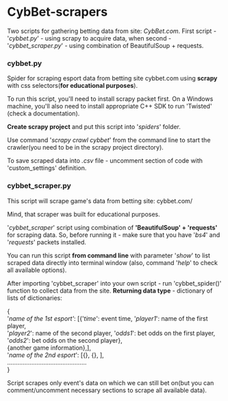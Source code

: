 # CybBet-scrapers
<p>Two scripts for gathering betting data from site: <i>CybBet.com</i>. First script - '<i>cybbet.py</i>' - using scrapy 
to acquire data, 
when second - '<i>cybbet_scraper.py</i>' - using combination of BeautifulSoup + requests.</p>
<h3>cybbet.py</h3>
<p>Spider for scraping esport data from betting site cybbet.com using <b>scrapy</b> with css selectors(<b>for educational purposes</b>).</p>
    <p>To run this script, you'll need to install scrapy packet first.
    On a Windows machine, you'll also need to install appropriate C++ SDK to run 'Twisted' (check a documentation).</p> 
    <p><b>Create scrapy project</b> and put this script into '<i>spiders</i>' folder.</p>
    <p>Use command '<i>scrapy crawl cybbet</i>' from the command line to start the crawler(you need to be in the scrapy
     project directory).</p>
    <p>To save scraped data into <i>.csv</i> file - uncomment section of code with 'custom_settings' definition.</p> 
<h3>cybbet_scraper.py</h3>
<p>This script will scrape game's data from betting site: cybbet.com/</p> 
    <p>Mind, that scraper was built for educational purposes.</p>
    <p>'<i>cybbet_scraper</i>' script using combination of <b>'BeautifulSoup' + 'requests'</b> for scraping data. 
    So, before running it - make sure that you have '<i>bs4</i>' and '<i>requests</i>' packets installed.</p>
    <p>You can run this script <b>from command line</b> with parameter '<i>show</i>' to list scraped data
    directly into terminal window (also, command '<i>help</i>' to check all available options).</p>
    <p>After importing 'cybbet_scraper' into your own script - run 'cybbet_spider()' function to 
    collect data from the site. <b>Returning data type</b> - dictionary of lists of dictionaries:</p>
    <p>{</br>
    '<i>name of the 1st esport'</i>: [{'<i>time</i>': event time, '<i>player1</i>': name of the first player,</br> 
                                '<i>player2</i>': name of the second player, '<i>odds1</i>': bet odds on the first player,</br>
                                '<i>odds2</i>': bet odds on the second player},</br>
                                {another game information},],</br>
     '<i>name of the 2nd esport</i>': [{}, {}, ],</br> 
     ..............................................</br>
    }</p>
    <p>Script scrapes only event's data on which we can still bet on(but you can comment/uncomment necessary
     sections to scrape all available data).</p>   
